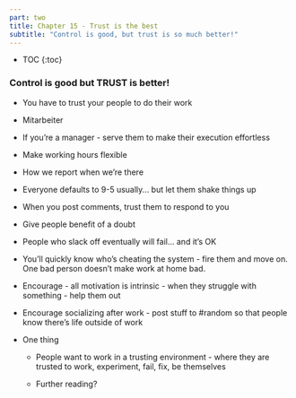 ```yaml
---
part: two
title: Chapter 15 - Trust is the best
subtitle: "Control is good, but trust is so much better!"
---
```


* TOC
{:toc}

### Control is good but TRUST is better!

- You have to trust your people to do their work

- Mitarbeiter

- If you’re a manager - serve them to make their execution effortless

- Make working hours flexible

- How we report when we’re there

- Everyone defaults to 9-5 usually... but let them shake things up

- When you post comments, trust them to respond to you

- Give people benefit of a doubt

- People who slack off eventually will fail... and it’s OK

- You’ll quickly know who’s cheating the system - fire them and move on. One bad person doesn’t make work at home bad.

- Encourage - all motivation is intrinsic - when they struggle with something - help them out

- Encourage socializing after work - post stuff to #random so that people know there’s life outside of work

- One thing

	- People want to work in a trusting environment - where they are trusted to work, experiment, fail, fix, be themselves

	- Further reading?
